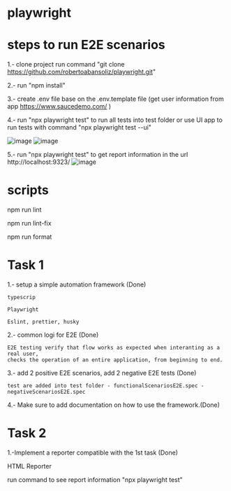 # playwright

# steps to run E2E scenarios

1.- clone project run command "git clone https://github.com/robertoabansoliz/playwright.git"

2.- run "npm install"

3.- create .env file base on the .env.template file (get user information from app https://www.saucedemo.com/ )

4.- run "npx playwright test" to run all tests into test folder or use UI app to run tests with command "npx playwright test --ui"

![image](https://github.com/robertoabansoliz/playwright/assets/20482117/d7b125e3-5127-46d1-8362-a1582050ad0e)
![image](https://github.com/robertoabansoliz/playwright/assets/20482117/182362f5-d79e-422c-bb2d-3b635e9fc692)


5.- run "npx playwright test" to get report information in the url http://localhost:9323/
![image](https://github.com/robertoabansoliz/playwright/assets/20482117/98c48fc4-274b-4cb0-b21b-28de0920e25d)


# scripts

npm run lint

npm run lint-fix

npm run format

# Task 1

1.- setup a simple automation framework (Done)

    typescrip
    
    Playwright
    
    Eslint, prettier, husky
    
2.- common logi for E2E (Done)

    E2E testing verify that flow works as expected when interanting as a real user,
    checks the operation of an entire application, from beginning to end.
    
3.- add 2 positive E2E scenarios, add 2 negative E2E tests (Done)

    test are added into test folder - functionalScenariosE2E.spec - negativeScenariosE2E.spec
    
4.- Make sure to add documentation on how to use the framework.(Done)

# Task 2

1.-Implement a reporter compatible with the 1st task (Done)

   HTML Reporter
   
   run command to see report information "npx playwright test"
